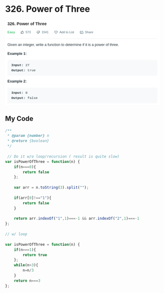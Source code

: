 # 326. Power of Three

![](.gitbook/assets/image%20%2825%29.png)

## My Code

```javascript
/**
 * @param {number} n
 * @return {boolean}
 */
 
 // Do it w/o loop/recursion ( result is quite slow)
var isPowerOfThree = function(n) {
    if(n===0){
        return false
    };
    
    var arr = n.toString(3).split("");
    
    if(arr[0]!=="1"){
        return false
    }

    return arr.indexOf("1",1)===-1 && arr.indexOf("2",1)===-1
};

// w/ loop

var isPowerOfThree = function(n) {
    if(n===1){
        return true
    };
    while(n>3){
        n=n/3
    }
    return n===3
};
```



